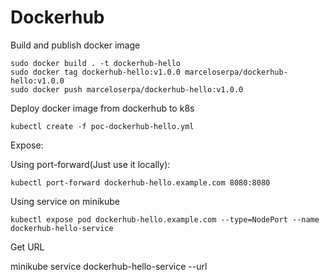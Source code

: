 # Dockerhub

Build and publish docker image
```
sudo docker build . -t dockerhub-hello
sudo docker tag dockerhub-hello:v1.0.0 marceloserpa/dockerhub-hello:v1.0.0
sudo docker push marceloserpa/dockerhub-hello:v1.0.0
```

Deploy docker image from dockerhub to k8s

```
kubectl create -f poc-dockerhub-hello.yml
```

Expose: 

Using port-forward(Just use it locally): 
```
kubectl port-forward dockerhub-hello.example.com 8080:8080
```

Using service on minikube
```
kubectl expose pod dockerhub-hello.example.com --type=NodePort --name dockerhub-hello-service
```
Get URL  
 
minikube service dockerhub-hello-service --url

